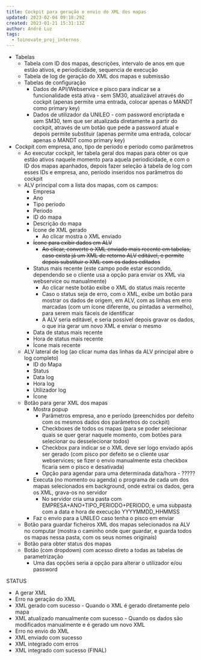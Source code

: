 ```yaml
---
title: Cockpit para geração e envio do XML dos mapas
updated: 2023-02-04 09:18:29Z
created: 2023-01-21 15:31:13Z
author: André Luz
tags:
  - toinovate_proj_internos
---
```


- Tabelas
    - Tabela com ID dos mapas, descrições, intervalo de anos em que estão ativos, e periodicidade, sequencia de execução
    - Tabela de log de geração do XML dos mapas e submissão
    - Tabelas de configuração
        - Dados de API/Webservice e pisco para indicar se a funcionalidade está ativa - sem SM30, atualizável através do cockpit (apenas permite uma entrada, colocar apenas o MANDT como primary key)
        - Dados de utilizador da UNILEO - com password encriptada e sem SM30, tem que ser atualizada diretamente a partir do cockpit, através de um botão que pede a password atual e depois permite substituir (apenas permite uma entrada, colocar apenas o MANDT como primary key)
- Cockpit com empresa, ano, tipo de periodo e período como parâmetros
    - Ao executar cockpit, ler tabela geral dos mapas para obter os que estão ativos naquele momento para aquela periodicidade, e com o ID dos mapas apanhados, depois fazer seleção à tabela de log com esses IDs e empresa, ano, período inseridos nos parâmetros do cockpit
    - ALV principal com a lista dos mapas, com os campos:
        - Empresa
        - Ano
        - Tipo periodo
        - Periodo
        - ID do mapa
        - Descrição do mapa
        - Ícone de XML gerado
            - Ao clicar mostra o XML enviado
        - <s>Ícone para exibir dados em ALV</s>
            - <s>Ao clicar, converte o XML enviado mais recente em tabelas, caso exista já um XML de retorno ALV editável, e permite depois substituir o XML com os dados editados</s>
        - Status mais recente (este campo pode estar escondido, dependendo se o cliente usa a opção para enviar os XML via webservice ou manualmente)
            - Ao clicar neste botão exibe o XML do status mais recente
            - Caso o status seja de erro, com o XML, exibe um botão para mostrar os dados de origem, em ALV, com as linhas em erro marcadas (com um ícone diferente, ou pintadas a vermelho), para serem mais fáceis de identificar
            - A ALV seria editável, e seria possível depois gravar os dados, o que iria gerar um novo XML e enviar o mesmo
        - Data de status mais recente
        - Hora de status mais recente
        - Ícone mais recente
    - ALV lateral de log (ao clicar numa das linhas da ALV principal abre o log completo)
        - ID do Mapa
        - Status
        - Data log
        - Hora log
        - Utilizador log
        - Ícone
    - Botão para gerar XML dos mapas
        - Mostra popup
            - Parâmetros empresa, ano e período (preenchidos por defeito com os mesmos dados dos parâmetros do cockpit)
            - Checkboxes de todos os mapas (para se poder selecionar quais se quer gerar naquele momento, com botões para selecionar ou desselecionar todos)
            - Checkbox para indicar se o XML deve ser logo enviado após ser gerado (com pisco por defeito se o cliente usar webservices; se fizer o envio manualmente esta checkbox ficaria sem o pisco e desativada)
            - Opção para agendar para uma determinada data/hora - ?????
        - Executa (no momento ou agenda) o programa de cada um dos mapas selecionados em background, onde extrai os dados, gera os XML, grava-os no servidor
            - No servidor cria uma pasta com EMPRESA+ANO+TIPO_PERIODO+PERIODO, e uma subpasta com a data e hora de execução YYYYMMDD_HHMMSS
        - Faz o envio para a UNILEO caso tenha o pisco em enviar
    - Botão para guardar ficheiros XML dos mapas selecionados na ALV no computar (mostra o caminho onde quer guardar, e guarda todos os mapas nessa pasta, com os seus nomes originais)
    - Botão para obter status dos mapas
    - Botão (com dropdown) com acesso direto a todas as tabelas de parametrização
        - Uma das opções seria a opção para alterar o utilizador e/ou password

STATUS

- A gerar XML
- Erro na geração do XML
- XML gerado com sucesso - Quando o XML é gerado diretamente pelo mapa
- XML atualizado manualmente com sucesso - Quando os dados são modificados manualmente e é gerado um novo XML
- Erro no envio do XML
- XML enviado com sucesso
- XML integrado com erros
- XML integrado com sucesso (FINAL)